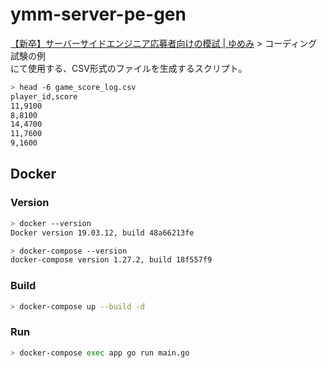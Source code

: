 # ymm-server-pe-gen
  
[【新卒】サーバーサイドエンジニア応募者向けの模試 | ゆめみ](https://www.yumemi.co.jp/serverside_recruit) > コーディング試験の例  
にて使用する、CSV形式のファイルを生成するスクリプト。  
  
```bash
> head -6 game_score_log.csv
player_id,score
11,9100
8,8100
14,4700
11,7600
9,1600
```
  
## Docker
  
### Version

```bash
> docker --version
Docker version 19.03.12, build 48a66213fe

> docker-compose --version
docker-compose version 1.27.2, build 18f557f9
```
  
### Build
  
```bash
> docker-compose up --build -d
```
  
### Run
  
```bash
> docker-compose exec app go run main.go
```